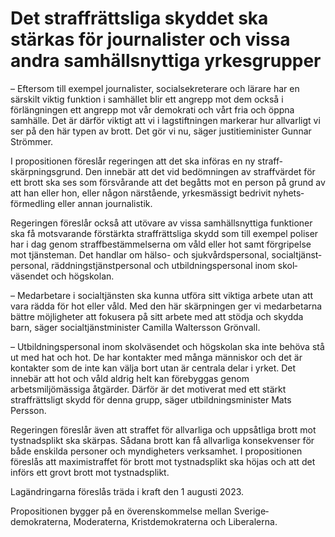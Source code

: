 # Det straffrättsliga skyddet ska stärkas för journalister och vissa andra samhällsnyttiga yrkesgrupper

– Eftersom till exempel journalister, socialsekreterare och lärare har en särskilt viktig funktion i samhället blir ett angrepp mot dem också i förlängningen ett angrepp mot vår demokrati och vårt fria och öppna samhälle. Det är därför viktigt att vi i lagstiftningen markerar hur allvarligt vi ser på den här typen av brott. Det gör vi nu, säger justitieminister Gunnar Strömmer.

I propositionen föreslår regeringen att det ska införas en ny straff­skärpnings­grund. Den innebär att det vid bedöm­ningen av straff­värdet för ett brott ska ses som för­svårande att det begåtts mot en person på grund av att han eller hon, eller någon närstående, yrkes­mässigt bedrivit nyhets­förmedling eller annan journalistik.

Regeringen föreslår också att utövare av vissa samhälls­nyttiga funktioner ska få mot­svarande förstärkta straff­rättsliga skydd som till exempel poliser har i dag genom straff­bestäm­melserna om våld eller hot samt förgripelse mot tjänste­man. Det handlar om hälso\- och sjukvårds­personal, social­tjänst­personal, räddnings­tjänst­personal och utbildnings­personal inom skol­väsendet och högskolan.

– Medarbetare i socialtjänsten ska kunna utföra sitt viktiga arbete utan att vara rädda för hot eller våld. Med den här skärpningen ger vi medarbetarna bättre möjligheter att fokusera på sitt arbete med att stödja och skydda barn, säger socialtjänstminister Camilla Waltersson Grönvall.

– Utbildningspersonal inom skolväsendet och högskolan ska inte behöva stå ut med hat och hot. De har kontakter med många människor och det är kontakter som de inte kan välja bort utan är centrala delar i yrket. Det innebär att hot och våld aldrig helt kan förebyggas genom arbetsmiljömässiga åtgärder. Därför är det motiverat med ett stärkt straffrättsligt skydd för denna grupp, säger utbildningsminister Mats Persson.

Regeringen föreslår även att straffet för allvarliga och uppsåtliga brott mot tystnads­plikt ska skärpas. Sådana brott kan få allvarliga konse­kvenser för både enskilda personer och myndig­heters verksamhet. I propositionen föreslås att maximi­straffet för brott mot tystnads­plikt ska höjas och att det införs ett grovt brott mot tystnads­plikt.

Lagändringarna föreslås träda i kraft den 1 augusti 2023\.

Propositionen bygger på en överens­kommelse mellan Sverige­demokraterna, Moderaterna, Krist­demokraterna och Liberalerna.
